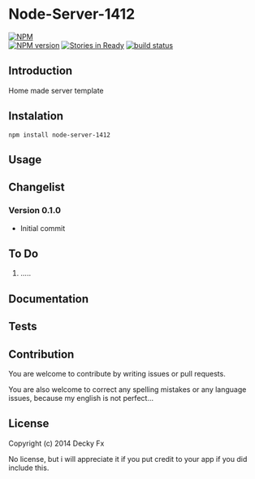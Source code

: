 Node-Server-1412
===========
[![NPM](https://nodei.co/npm/jswget.png?downloads=true&downloadRank=true&stars=true)](https://nodei.co/npm/node-server-1412/)<br/>
[![NPM version](https://badge.fury.io/js/node-server-1412.png)](http://badge.fury.io/js/node-server-1412)
[![Stories in Ready](https://badge.waffle.io/1412/servertemplate.png?label=ready)](http://waffle.io/1412/servertemplate)
[![build status](https://secure.travis-ci.org/1412/servertemplate.png)](http://travis-ci.org/1412/servertemplate)

## Introduction

Home made server template

## Instalation

```
npm install node-server-1412
```

## Usage


## Changelist
### Version 0.1.0
 * Initial commit

## To Do

1. .....

## Documentation


## Tests


## Contribution

You are welcome to contribute by writing issues or pull requests.

You are also welcome to correct any spelling mistakes or any language issues, because my english is not perfect...


## License

Copyright (c) 2014 Decky Fx

No license, but i will appreciate it if you put credit to your app if you did include this.
